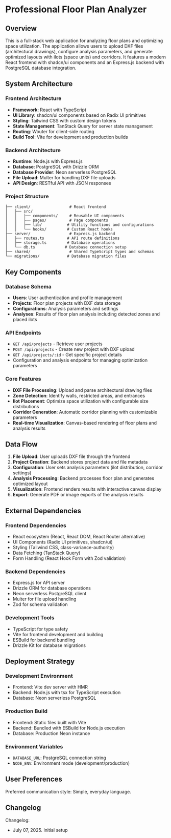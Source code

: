 # Professional Floor Plan Analyzer

## Overview

This is a full-stack web application for analyzing floor plans and optimizing space utilization. The application allows users to upload DXF files (architectural drawings), configure analysis parameters, and generate optimized layouts with ilots (space units) and corridors. It features a modern React frontend with shadcn/ui components and an Express.js backend with PostgreSQL database integration.

## System Architecture

### Frontend Architecture
- **Framework**: React with TypeScript
- **UI Library**: shadcn/ui components based on Radix UI primitives
- **Styling**: Tailwind CSS with custom design tokens
- **State Management**: TanStack Query for server state management
- **Routing**: Wouter for client-side routing
- **Build Tool**: Vite for development and production builds

### Backend Architecture
- **Runtime**: Node.js with Express.js
- **Database**: PostgreSQL with Drizzle ORM
- **Database Provider**: Neon serverless PostgreSQL
- **File Upload**: Multer for handling DXF file uploads
- **API Design**: RESTful API with JSON responses

### Project Structure
```
├── client/                 # React frontend
│   ├── src/
│   │   ├── components/     # Reusable UI components
│   │   ├── pages/          # Page components
│   │   ├── lib/           # Utility functions and configurations
│   │   └── hooks/         # Custom React hooks
├── server/                 # Express.js backend
│   ├── routes.ts          # API route definitions
│   ├── storage.ts         # Database operations
│   └── db.ts             # Database connection setup
├── shared/                 # Shared TypeScript types and schemas
└── migrations/            # Database migration files
```

## Key Components

### Database Schema
- **Users**: User authentication and profile management
- **Projects**: Floor plan projects with DXF data storage
- **Configurations**: Analysis parameters and settings
- **Analyses**: Results of floor plan analysis including detected zones and placed ilots

### API Endpoints
- `GET /api/projects` - Retrieve user projects
- `POST /api/projects` - Create new project with DXF upload
- `GET /api/projects/:id` - Get specific project details
- Configuration and analysis endpoints for managing optimization parameters

### Core Features
- **DXF File Processing**: Upload and parse architectural drawing files
- **Zone Detection**: Identify walls, restricted areas, and entrances
- **Ilot Placement**: Optimize space utilization with configurable size distributions
- **Corridor Generation**: Automatic corridor planning with customizable parameters
- **Real-time Visualization**: Canvas-based rendering of floor plans and analysis results

## Data Flow

1. **File Upload**: User uploads DXF file through the frontend
2. **Project Creation**: Backend stores project data and file metadata
3. **Configuration**: User sets analysis parameters (ilot distribution, corridor settings)
4. **Analysis Processing**: Backend processes floor plan and generates optimized layout
5. **Visualization**: Frontend renders results with interactive canvas display
6. **Export**: Generate PDF or image exports of the analysis results

## External Dependencies

### Frontend Dependencies
- React ecosystem (React, React DOM, React Router alternative)
- UI Components (Radix UI primitives, shadcn/ui)
- Styling (Tailwind CSS, class-variance-authority)
- Data Fetching (TanStack Query)
- Form Handling (React Hook Form with Zod validation)

### Backend Dependencies
- Express.js for API server
- Drizzle ORM for database operations
- Neon serverless PostgreSQL client
- Multer for file upload handling
- Zod for schema validation

### Development Tools
- TypeScript for type safety
- Vite for frontend development and building
- ESBuild for backend bundling
- Drizzle Kit for database migrations

## Deployment Strategy

### Development Environment
- Frontend: Vite dev server with HMR
- Backend: Node.js with tsx for TypeScript execution
- Database: Neon serverless PostgreSQL

### Production Build
- Frontend: Static files built with Vite
- Backend: Bundled with ESBuild for Node.js execution
- Database: Production Neon instance

### Environment Variables
- `DATABASE_URL`: PostgreSQL connection string
- `NODE_ENV`: Environment mode (development/production)

## User Preferences

Preferred communication style: Simple, everyday language.

## Changelog

Changelog:
- July 07, 2025. Initial setup